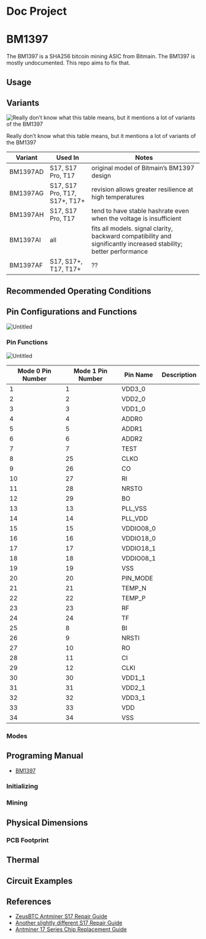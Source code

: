 # Doc Project

# BM1397

The BM1397 is a SHA256 bitcoin mining ASIC from Bitmain. The BM1397 is mostly undocumented. This repo aims to fix that.

## Usage

## Variants

![Really don’t know what this table means, but it mentions a lot of variants of the BM1397](images/Untitled.png)

Really don’t know what this table means, but it mentions a lot of variants of the BM1397

| Variant | Used In | Notes |
| --- | --- | --- |
| BM1397AD | S17, S17 Pro, T17 | original model of Bitmain’s BM1397 design |
| BM1397AG | S17, S17 Pro, T17, S17+, T17+ | revision allows greater resilience at high temperatures |
| BM1397AH | S17, S17 Pro, T17 | tend to have stable hashrate even when the voltage is insufficient |
| BM1397AI | all | fits all models. signal clarity, backward compatibility and significantly increased stability; better performance |
| BM1397AF | S17, S17+, T17, T17+ | ?? |

## Recommended Operating Conditions

## Pin Configurations and Functions

![Untitled](images/Untitled%201.png)

### Pin Functions

![Untitled](images/Untitled%202.png)

| Mode 0 Pin Number | Mode 1 Pin Number | Pin Name | Description |
| --- | --- | --- | --- |
| 1 | 1 | VDD3_0 |  |
| 2 | 2 | VDD2_0 |  |
| 3 | 3 | VDD1_0 |  |
| 4 | 4 | ADDR0 |  |
| 5 | 5 | ADDR1 |  |
| 6 | 6 | ADDR2 |  |
| 7 | 7 | TEST |  |
| 8 | 25 | CLKO |  |
| 9 | 26 | CO |  |
| 10 | 27 | RI |  |
| 11 | 28 | NRSTO |  |
| 12 | 29 | BO |  |
| 13 | 13 | PLL_VSS |  |
| 14 | 14 | PLL_VDD |  |
| 15 | 15 | VDDIO08_0 |  |
| 16 | 16 | VDDIO18_0 |  |
| 17 | 17 | VDDIO18_1 |  |
| 18 | 18 | VDDIO08_1 |  |
| 19 | 19 | VSS |  |
| 20 | 20 | PIN_MODE |  |
| 21 | 21 | TEMP_N |  |
| 22 | 22 | TEMP_P |  |
| 23 | 23 | RF |  |
| 24 | 24 | TF |  |
| 25 | 8 | BI |  |
| 26 | 9 | NRSTI |  |
| 27 | 10 | RO |  |
| 28 | 11 | CI |  |
| 29 | 12 | CLKI |  |
| 30 | 30 | VDD1_1 |  |
| 31 | 31 | VDD2_1 |  |
| 32 | 32 | VDD3_1 |  |
| 33 | 33 | VDD |  |
| 34 | 34 | VSS |  |

### Modes

## Programing Manual
- [BM1397](bm1397.md)

### Initializing

### Mining

## Physical Dimensions

### PCB Footprint

## Thermal

## Circuit Examples

## References
- [ZeusBTC Antminer S17 Repair Guide](https://www.zeusbtc.com/manuals/Antminer-S17-Hash-Board-Repair-Guide.asp)
- [Another slightly different S17 Repair Guide](https://www.zeusbtc.com/articles/information/170-antminer-s17-manual-download)
- [Antminer 17 Series Chip Replacement Guide](https://d-central.tech/bm1397-ad-ag-ah-ai-antminer-17-series-chip-replacement-guide/)
